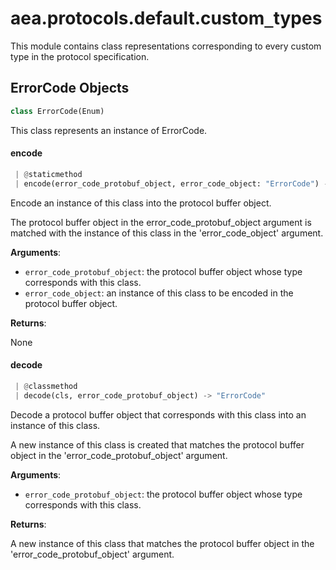 <a name=".aea.protocols.default.custom_types"></a>
# aea.protocols.default.custom`_`types

This module contains class representations corresponding to every custom type in the protocol specification.

<a name=".aea.protocols.default.custom_types.ErrorCode"></a>
## ErrorCode Objects

```python
class ErrorCode(Enum)
```

This class represents an instance of ErrorCode.

<a name=".aea.protocols.default.custom_types.ErrorCode.encode"></a>
#### encode

```python
 | @staticmethod
 | encode(error_code_protobuf_object, error_code_object: "ErrorCode") -> None
```

Encode an instance of this class into the protocol buffer object.

The protocol buffer object in the error_code_protobuf_object argument is matched with the instance of this class in the 'error_code_object' argument.

**Arguments**:

- `error_code_protobuf_object`: the protocol buffer object whose type corresponds with this class.
- `error_code_object`: an instance of this class to be encoded in the protocol buffer object.

**Returns**:

None

<a name=".aea.protocols.default.custom_types.ErrorCode.decode"></a>
#### decode

```python
 | @classmethod
 | decode(cls, error_code_protobuf_object) -> "ErrorCode"
```

Decode a protocol buffer object that corresponds with this class into an instance of this class.

A new instance of this class is created that matches the protocol buffer object in the 'error_code_protobuf_object' argument.

**Arguments**:

- `error_code_protobuf_object`: the protocol buffer object whose type corresponds with this class.

**Returns**:

A new instance of this class that matches the protocol buffer object in the 'error_code_protobuf_object' argument.


